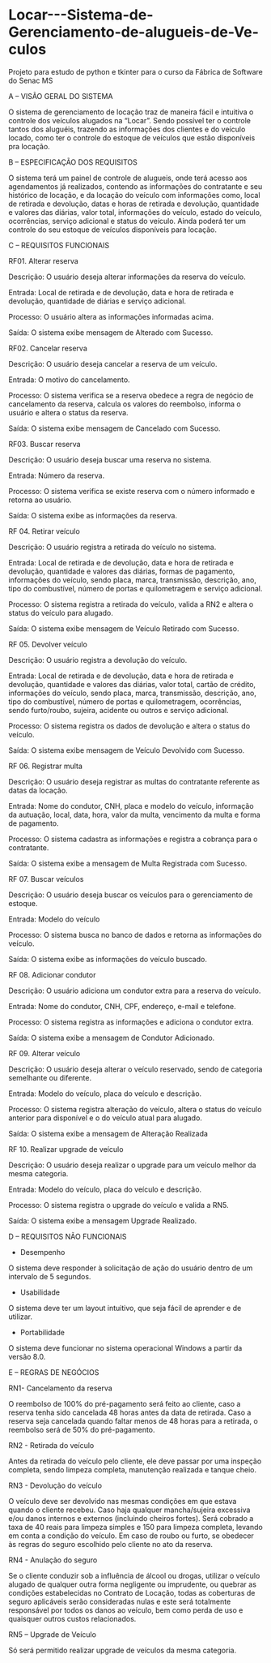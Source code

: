 # Locar---Sistema-de-Gerenciamento-de-alugueis-de-Ve-culos
Projeto para estudo de python e tkinter para o curso da Fábrica de Software do Senac MS

A – VISÃO GERAL DO SISTEMA

O sistema de gerenciamento de locação traz de maneira fácil e intuitiva o controle dos veículos alugados na “Locar”. Sendo possível ter o controle tantos dos aluguéis, trazendo as informações dos clientes e do veículo locado, como ter o controle do estoque de veículos que estão disponíveis pra locação. 

B – ESPECIFICAÇÃO DOS REQUISITOS

O sistema terá um painel de controle de alugueis, onde terá acesso aos agendamentos já realizados, contendo as informações do contratante e seu histórico de locação, e da locação do veículo com informações como, local de retirada e devolução, datas e horas de retirada e devolução, quantidade e valores das diárias, valor total, informações do veículo, estado do veículo, ocorrências, serviço adicional e status do veículo. Ainda poderá ter um controle do seu estoque de veículos disponíveis para locação.

C – REQUISITOS FUNCIONAIS

RF01. Alterar reserva

Descrição: O usuário deseja alterar informações da reserva do veículo.

Entrada: Local de retirada e de devolução, data e hora de retirada e devolução, quantidade de diárias e serviço adicional.

Processo: O usuário altera as informações informadas acima.

Saída: O sistema exibe mensagem de Alterado com Sucesso. 


RF02. Cancelar reserva

Descrição: O usuário deseja cancelar a reserva de um veículo.

Entrada: O motivo do cancelamento.

Processo: O sistema verifica se a reserva obedece a regra de negócio de cancelamento da reserva, calcula os valores do reembolso, informa o usuário e altera o status da reserva.

Saída: O sistema exibe mensagem de Cancelado com Sucesso. 


RF03. Buscar reserva

Descrição: O usuário deseja buscar uma reserva no sistema.

Entrada: Número da reserva.

Processo: O sistema verifica se existe reserva com o número informado e retorna ao usuário.

Saída: O sistema exibe as informações da reserva. 


RF 04. Retirar veículo

Descrição: O usuário registra a retirada do veículo no sistema. 

Entrada: Local de retirada e de devolução, data e hora de retirada e devolução, quantidade e valores das diárias, formas de pagamento, informações do veículo, sendo placa, marca, transmissão, descrição, ano, tipo do combustível, número de portas e quilometragem e serviço adicional.

Processo: O sistema registra a retirada do veículo, valida a RN2 e altera o status do veículo para alugado.

Saída: O sistema exibe mensagem de Veículo Retirado com Sucesso.


RF 05. Devolver veículo

Descrição: O usuário registra a devolução do veículo. 

Entrada: Local de retirada e de devolução, data e hora de retirada e devolução, quantidade e valores das diárias, valor total, cartão de crédito, informações do veículo, sendo placa, marca, transmissão, descrição, ano, tipo do combustível, número de portas e quilometragem, ocorrências, sendo furto/roubo, sujeira, acidente ou outros e serviço adicional.

Processo: O sistema registra os dados de devolução e altera o status do veículo.

Saída: O sistema exibe mensagem de Veículo Devolvido com Sucesso.


RF 06. Registrar multa

Descrição: O usuário deseja registrar as multas do contratante referente as datas da locação.

Entrada: Nome do condutor, CNH, placa e modelo do veículo, informação da autuação, local, data, hora, valor da multa, vencimento da multa e forma de pagamento.

Processo: O sistema cadastra as informações e registra a cobrança para o contratante.

Saída: O sistema exibe a mensagem de Multa Registrada com Sucesso.


RF 07. Buscar veículos

Descrição: O usuário deseja buscar os veículos para o gerenciamento de estoque.

Entrada: Modelo do veículo

Processo: O sistema busca no banco de dados e retorna as informações do veículo.

Saída: O sistema exibe as informações do veículo buscado.


RF 08. Adicionar condutor

Descrição: O usuário adiciona um condutor extra para a reserva do veículo.

Entrada: Nome do condutor, CNH, CPF, endereço, e-mail e telefone.

Processo: O sistema registra as informações e adiciona o condutor extra. 

Saída: O sistema exibe a mensagem de Condutor Adicionado.


RF 09. Alterar veículo

Descrição: O usuário deseja alterar o veículo reservado, sendo de categoria semelhante ou diferente.

Entrada: Modelo do veículo, placa do veículo e descrição.

Processo: O sistema registra alteração do veículo, altera o status do veículo anterior para disponível e o do veículo atual para alugado.

Saída: O sistema exibe a mensagem de Alteração Realizada


RF 10. Realizar upgrade de veículo

Descrição: O usuário deseja realizar o upgrade para um veículo melhor da mesma categoria.

Entrada: Modelo do veículo, placa do veículo e descrição.

Processo: O sistema registra o upgrade do veículo e valida a RN5. 

Saída: O sistema exibe a mensagem Upgrade Realizado.


D – REQUISITOS NÃO FUNCIONAIS

-	Desempenho

O sistema deve responder à solicitação de ação do usuário dentro de um intervalo de 5 segundos.

-	Usabilidade

O sistema deve ter um layout intuitivo, que seja fácil de aprender e de utilizar.

-	Portabilidade

O sistema deve funcionar no sistema operacional Windows a partir da versão 8.0.


E – REGRAS DE NEGÓCIOS

RN1- Cancelamento da reserva

O reembolso de 100% do pré-pagamento será feito ao cliente, caso a reserva tenha sido cancelada 48 horas antes da data de retirada. Caso a reserva seja cancelada quando faltar menos de 48 horas para a retirada, o reembolso será de 50% do pré-pagamento.

RN2 - Retirada do veículo

Antes da retirada do veículo pelo cliente, ele deve passar por uma inspeção completa, sendo limpeza completa, manutenção realizada e tanque cheio.


RN3 - Devolução do veículo

O veículo deve ser devolvido nas mesmas condições em que estava quando o cliente recebeu. Caso haja qualquer mancha/sujeira excessiva e/ou danos internos e externos (incluindo cheiros fortes). Será cobrado a taxa de 40 reais para limpeza simples e 150 para limpeza completa, levando em conta a condição do veículo.
Em caso de roubo ou furto, se obedecer às regras do seguro escolhido pelo cliente no ato da reserva.

RN4 - Anulação do seguro

Se o cliente conduzir sob a influência de álcool ou drogas, utilizar o veículo alugado de qualquer outra forma negligente ou imprudente, ou quebrar as condições estabelecidas no Contrato de Locação, todas as coberturas de seguro aplicáveis serão consideradas nulas e este será totalmente responsável por todos os danos ao veículo, bem como perda de uso e quaisquer outros custos relacionados. 

RN5 – Upgrade de Veículo

Só será permitido realizar upgrade de veículos da mesma categoria.
